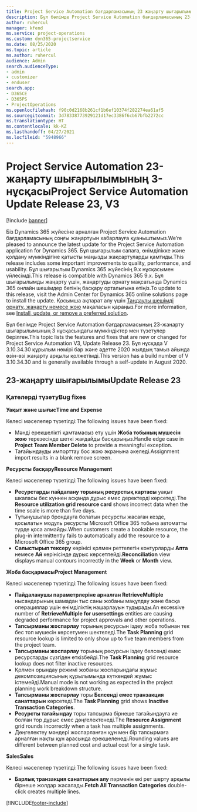 ```yaml
---
title: Project Service Automation бағдарламасының 23 жаңарту шығарылымы 3-нұсқасындағы жаңалықтар немесе өзгерістер
description: Бұл бөлімде Project Service Automation бағдарламасының 23-жаңарту шығарылымының 3 нұсқасындағы қолжетімді мүмкіндіктер мен түзетулер берілген.
author: ruhercul
manager: kfend
ms.service: project-operations
ms.custom: dyn365-projectservice
ms.date: 08/25/2020
ms.topic: article
ms.author: ruhercul
audience: Admin
search.audienceType:
- admin
- customizer
- enduser
search.app:
- D365CE
- D365PS
- ProjectOperations
ms.openlocfilehash: f90c0d2168b261cf1b6ef10374f282274ea61af5
ms.sourcegitcommit: 3d78338773929121d17ec3386f6cb67bfb2272cc
ms.translationtype: HT
ms.contentlocale: kk-KZ
ms.lasthandoff: 04/27/2021
ms.locfileid: "5948966"
---
```

# <a name="project-service-automation-update-release-23-v3"></a><span data-ttu-id="0c2cc-103">Project Service Automation 23-жаңарту шығарылымының 3-нұсқасы</span><span class="sxs-lookup"><span data-stu-id="0c2cc-103">Project Service Automation Update Release 23, V3</span></span>

[!include [banner](../includes/psa-now-project-operations.md)]

<span data-ttu-id="0c2cc-104">Біз Dynamics 365 жүйесіне арналған Project Service Automation бағдарламасының соңғы жаңартуын хабарлауға қуаныштымыз.</span><span class="sxs-lookup"><span data-stu-id="0c2cc-104">We’re pleased to announce the latest update for the Project Service Automation application for Dynamics 365.</span></span> <span data-ttu-id="0c2cc-105">Бұл шығарылым сапаға, өнімділікке және қолдану мүмкіндігіне қатысты маңызды жақсартуларды қамтиды.</span><span class="sxs-lookup"><span data-stu-id="0c2cc-105">This release includes some important improvements to quality, performance, and usability.</span></span> <span data-ttu-id="0c2cc-106">Бұл шығарылым Dynamics 365 жүйесінің 9.x нұсқасымен үйлесімді.</span><span class="sxs-lookup"><span data-stu-id="0c2cc-106">This release is compatible with Dynamics 365 9.x.</span></span> <span data-ttu-id="0c2cc-107">Бұл шығарылымды жаңарту үшін, жаңартуды орнату мақсатында Dynamics 365 онлайн шешімдер бетінің басқару орталығына өтіңіз.</span><span class="sxs-lookup"><span data-stu-id="0c2cc-107">To update to this release, visit the Admin Center for Dynamics 365 online solutions page to install the update.</span></span> <span data-ttu-id="0c2cc-108">Қосымша ақпарат алу үшін [Таңдаулы шешімді орнату, жаңарту немесе жою](/power-platform/admin/install-remove-preferred-solution) мақаласын қараңыз.</span><span class="sxs-lookup"><span data-stu-id="0c2cc-108">For more information, see [Install, update, or remove a preferred solution](/power-platform/admin/install-remove-preferred-solution).</span></span>

<span data-ttu-id="0c2cc-109">Бұл бөлімде Project Service Automation бағдарламасының 23-жаңарту шығарылымының 3 нұсқасындағы мүмкіндіктер мен түзетулер берілген.</span><span class="sxs-lookup"><span data-stu-id="0c2cc-109">This topic lists the features and fixes that are new or changed for Project Service Automation V3, Update Release 23.</span></span> <span data-ttu-id="0c2cc-110">Бұл нұсқада V 3.10.34.30 құрылым нөмірі бар және әдетте 2020 жылдың тамыз айында өзін-өзі жаңарту арқылы қолжетімді.</span><span class="sxs-lookup"><span data-stu-id="0c2cc-110">This version has a build number of V 3.10.34.30 and is generally available through a self-update in August 2020.</span></span>

## <a name="update-release-23"></a><span data-ttu-id="0c2cc-111">23-жаңарту шығарылымы</span><span class="sxs-lookup"><span data-stu-id="0c2cc-111">Update Release 23</span></span>

### <a name="bug-fixes"></a><span data-ttu-id="0c2cc-112">Қателерді түзету</span><span class="sxs-lookup"><span data-stu-id="0c2cc-112">Bug fixes</span></span>

<span data-ttu-id="0c2cc-113">**Уақыт және шығыс**</span><span class="sxs-lookup"><span data-stu-id="0c2cc-113">**Time and Expense**</span></span>

<span data-ttu-id="0c2cc-114">Келесі мәселелер түзетілді:</span><span class="sxs-lookup"><span data-stu-id="0c2cc-114">The following issues have been fixed:</span></span>
- <span data-ttu-id="0c2cc-115">Мәнді ерекшелікті қамтамасыз ету үшін **Жоба тобының мүшесін жою** терезесінде шеткі жағдайды басқарыңыз.</span><span class="sxs-lookup"><span data-stu-id="0c2cc-115">Handle edge case in **Project Team Member Delete** to provide a meaningful exception.</span></span>
- <span data-ttu-id="0c2cc-116">Тағайындауды импорттау бос жою экранына әкеледі.</span><span class="sxs-lookup"><span data-stu-id="0c2cc-116">Assignment import results in a blank remove screen.</span></span>

<span data-ttu-id="0c2cc-117">**Ресурсты басқару**</span><span class="sxs-lookup"><span data-stu-id="0c2cc-117">**Resource Management**</span></span>

<span data-ttu-id="0c2cc-118">Келесі мәселелер түзетілді:</span><span class="sxs-lookup"><span data-stu-id="0c2cc-118">The following issues have been fixed:</span></span>

- <span data-ttu-id="0c2cc-119">**Ресурстарды пайдалану торының ресурстық картасы** уақыт шкаласы бес күннен асқанда дұрыс емес деректерді көрсетеді.</span><span class="sxs-lookup"><span data-stu-id="0c2cc-119">The **Resource utilization grid resource card** shows incorrect data when the time scale is more than five days.</span></span>
- <span data-ttu-id="0c2cc-120">Тұтынушылар брондауға болатын ресурсты жасаған кезде, қосылатын модуль ресурсты Microsoft Office 365 тобына автоматты түрде қоса алмайды.</span><span class="sxs-lookup"><span data-stu-id="0c2cc-120">When customers create a bookable resource, the plug-in intermittently fails to automatically add the resource to a Microsoft Office 365 group.</span></span>
- <span data-ttu-id="0c2cc-121">**Салыстырып тексеру** көрінісі қолмен реттелетін контурларды **Апта** немесе **Ай** көрінісінде дұрыс көрсетпейді.</span><span class="sxs-lookup"><span data-stu-id="0c2cc-121">**Reconciliation** view displays manual contours incorrectly in the **Week** or **Month** view.</span></span>

<span data-ttu-id="0c2cc-122">**Жоба басқармасы**</span><span class="sxs-lookup"><span data-stu-id="0c2cc-122">**Project Management**</span></span>

<span data-ttu-id="0c2cc-123">Келесі мәселелер түзетілді:</span><span class="sxs-lookup"><span data-stu-id="0c2cc-123">The following issues have been fixed:</span></span>

- <span data-ttu-id="0c2cc-124">**Пайдаланушы параметрлеріне арналған RetrieveMultiple** нысандарының шамадан тыс саны жобаны мақұлдау және басқа операциялар үшін өнімділіктің нашарлауын тудырады.</span><span class="sxs-lookup"><span data-stu-id="0c2cc-124">An excessive number of **RetrieveMultiple for usersettings** entities are causing degraded performance for project approvals and other operations.</span></span>
- <span data-ttu-id="0c2cc-125">**Тапсырманы жоспарлау** торының ресурсын іздеу жоба тобынан тек бес топ мүшесін көрсетумен шектеледі.</span><span class="sxs-lookup"><span data-stu-id="0c2cc-125">The **Task Planning** grid resource lookup is limited to only show up to five team members from the project team.</span></span> 
- <span data-ttu-id="0c2cc-126">**Тапсырманы жоспарлау** торының ресурсын іздеу белсенді емес ресурстарды сүзгіден өткізбейді.</span><span class="sxs-lookup"><span data-stu-id="0c2cc-126">The **Task Planning** grid resource lookup does not filter inactive resources.</span></span>
- <span data-ttu-id="0c2cc-127">Қолмен орындау режимі жобаны жоспарындағы жұмыс декомпозициясының құрылымында күткендей жұмыс істемейді.</span><span class="sxs-lookup"><span data-stu-id="0c2cc-127">Manual mode is not working as expected in the project planning work breakdown structure.</span></span>
- <span data-ttu-id="0c2cc-128">**Тапсырманы жоспарлау** торы **Белсенді емес транзакция санаттарын** көрсетеді.</span><span class="sxs-lookup"><span data-stu-id="0c2cc-128">The **Task Planning** grid shows **Inactive Transaction Categories**.</span></span>
- <span data-ttu-id="0c2cc-129">**Ресурсты тағайындау** торы тапсырма бірнеше тағайындауға ие болған тор дұрыс емес дөңгелектенеді.</span><span class="sxs-lookup"><span data-stu-id="0c2cc-129">The **Resource Assignment** grid rounds incorrectly when a task has multiple assignments.</span></span>
- <span data-ttu-id="0c2cc-130">Дөңгелектеу мәндері жоспарланған құн мен бір тапсырмаға арналған нақты құн арасында ерекшеленеді.</span><span class="sxs-lookup"><span data-stu-id="0c2cc-130">Rounding values are different between planned cost and actual cost for a single task.</span></span>

<span data-ttu-id="0c2cc-131">**Sales**</span><span class="sxs-lookup"><span data-stu-id="0c2cc-131">**Sales**</span></span>

<span data-ttu-id="0c2cc-132">Келесі мәселелер түзетілді:</span><span class="sxs-lookup"><span data-stu-id="0c2cc-132">The following issues have been fixed:</span></span>

- <span data-ttu-id="0c2cc-133">**Барлық транзакция санаттарын алу** пәрменін екі рет шерту арқылы бірнеше жолдар жасалады.</span><span class="sxs-lookup"><span data-stu-id="0c2cc-133">**Fetch All Transaction Categories** double-click creates multiple lines.</span></span>


[!INCLUDE[footer-include](../includes/footer-banner.md)]